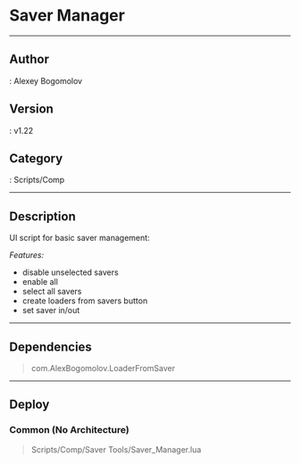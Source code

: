 # Saver Manager
___

## Author
 : Alexey Bogomolov

## Version
 : v1.22

## Category
 : Scripts/Comp
___

## Description
<p>UI script for basic saver management:</p>
<p><i>Features:</i></p>
<ul>
	<li>disable unselected savers</li>
	<li>enable all</li>
	<li>select all savers</li>
	<li>create loaders from savers button</li>
	<li>set saver in/out</li>
</ul>

___

## Dependencies

> com.AlexBogomolov.LoaderFromSaver  

___

## Deploy

### Common (No Architecture)

> Scripts/Comp/Saver Tools/Saver_Manager.lua  
